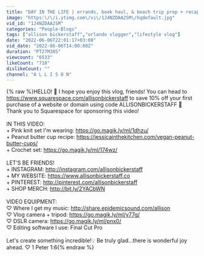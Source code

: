 ```yaml
---
title: "DAY IN THE LIFE | errands, book haul, & beach trip prep + recap!"
image: "https:\/\/i.ytimg.com\/vi\/1J4NZDAA2SM\/hqdefault.jpg"
vid_id: "1J4NZDAA2SM"
categories: "People-Blogs"
tags: ["allison bickerstaff","orlando vlogger","lifestyle vlog"]
date: "2022-06-06T22:01:17+03:00"
vid_date: "2022-06-06T14:00:00Z"
duration: "PT27M30S"
viewcount: "6533"
likeCount: "718"
dislikeCount: ""
channel: "A L L I S O N"
---
```

{% raw %}HELLO! 🌼 I hope you enjoy this vlog, friends! You can head to <a rel="nofollow" target="blank" href="https://www.squarespace.com/allisonbickerstaff">https://www.squarespace.com/allisonbickerstaff</a> to save 10% off your first purchase of a website or domain using code ALLISONBICKERSTAFF 🌿 Thank you to Squarespace for sponsoring this video! <br /><br />IN THIS VIDEO:<br />+ Pink knit set I'm wearing: <a rel="nofollow" target="blank" href="https://go.magik.ly/ml/1dhzu/">https://go.magik.ly/ml/1dhzu/</a><br />+ Peanut butter cup recipe: <a rel="nofollow" target="blank" href="https://jessicainthekitchen.com/vegan-peanut-butter-cups/">https://jessicainthekitchen.com/vegan-peanut-butter-cups/</a><br />+ Crochet set: <a rel="nofollow" target="blank" href="https://go.magik.ly/ml/174wz/">https://go.magik.ly/ml/174wz/</a><br /><br />LET’S BE FRIENDS! <br />+ INSTAGRAM: <a rel="nofollow" target="blank" href="http://instagram.com/allisonbickerstaff">http://instagram.com/allisonbickerstaff</a><br />+ MY WEBSITE: <a rel="nofollow" target="blank" href="https://www.allisonbickerstaff.co">https://www.allisonbickerstaff.co</a><br />+ PINTEREST: <a rel="nofollow" target="blank" href="http://pinterest.com/allisonbickerstaff">http://pinterest.com/allisonbickerstaff</a><br />+ SHOP MERCH: <a rel="nofollow" target="blank" href="http://bit.ly/2YACbWN">http://bit.ly/2YACbWN</a> <br /><br />VIDEO EQUIPMENT:<br />♡ Where I get my music: <a rel="nofollow" target="blank" href="http://share.epidemicsound.com/allison">http://share.epidemicsound.com/allison</a> <br />♡ Vlog camera + tripod: <a rel="nofollow" target="blank" href="https://go.magik.ly/ml/y77g/">https://go.magik.ly/ml/y77g/</a><br />♡ DSLR camera: <a rel="nofollow" target="blank" href="https://go.magik.ly/ml/pnx0/">https://go.magik.ly/ml/pnx0/</a><br />♡ Editing software I use: Final Cut Pro<br /><br />Let's create something incredible!💡 Be truly glad...there is wonderful joy ahead. ♡ 1 Peter 1:6{% endraw %}
